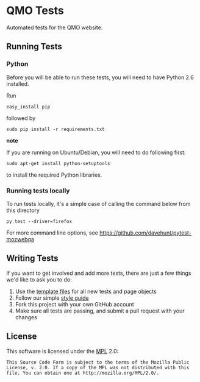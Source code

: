 QMO Tests
=========

Automated tests for the QMO website.

Running Tests
-------------

### Python
Before you will be able to run these tests, you will need to have Python 2.6 installed.

Run

    easy_install pip

followed by

    sudo pip install -r requirements.txt

__note__

If you are running on Ubuntu/Debian, you will need to do following first:

    sudo apt-get install python-setuptools
    
to install the required Python libraries.

### Running tests locally

To run tests locally, it's a simple case of calling the command below from this directory

    py.test --driver=firefox

For more command line options, see https://github.com/davehunt/pytest-mozwebqa

Writing Tests
-------------

If you want to get involved and add more tests, there are just a few things
we'd like to ask you to do:

1. Use the [template files][GitHub Templates] for all new tests and page objects
2. Follow our simple [style guide][Style Guide]
3. Fork this project with your own GitHub account
4. Make sure all tests are passing, and submit a pull request with your changes

[GitHub Templates]: https://github.com/mozilla/mozwebqa-test-templates
[Style Guide]: https://wiki.mozilla.org/QA/Execution/Web_Testing/Docs/Automation/StyleGuide

License
-------
This software is licensed under the [MPL] 2.0:

    This Source Code Form is subject to the terms of the Mozilla Public
    License, v. 2.0. If a copy of the MPL was not distributed with this
    file, You can obtain one at http://mozilla.org/MPL/2.0/.

[MPL]: http://www.mozilla.org/MPL/2.0/

